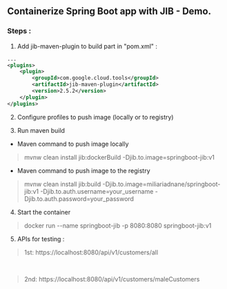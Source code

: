## Containerize Spring Boot app with JIB - Demo.

### Steps :

1. Add jib-maven-plugin to build part in "pom.xml" :

````xml
...
<plugins>
    <plugin>
        <groupId>com.google.cloud.tools</groupId>
        <artifactId>jib-maven-plugin</artifactId>
        <version>2.5.2</version>
    </plugin>
</plugins>
````

2. Configure profiles to push image (locally or to registry)

3. Run maven build

  * Maven command to push image locally

> mvnw clean install jib:dockerBuild -Djib.to.image=springboot-jib:v1

  * Maven command to push image to the registry

> mvnw clean install jib:build -Djib.to.image=miliariadnane/springboot-jib:v1 -Djib.to.auth.username=your_username -Djib.to.auth.password=your_password

4. Start the container

> docker run --name springboot-jib -p 8080:8080 springboot-jib:v1

5. APIs for testing :

> 1st: https://localhost:8080/api/v1/customers/all 

<br/>

> 2nd: https://localhost:8080/api/v1/customers/maleCustomers
